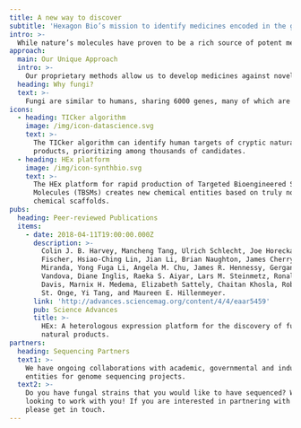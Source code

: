 ```yaml
---
title: A new way to discover
subtitle: 'Hexagon Bio’s mission to identify medicines encoded in the global metagenome, and bring them to patients.'
intro: >-
  While nature’s molecules have proven to be a rich source of potent medicines, their translation has been laborious and hindered by the lack of mechanistic understanding of the intended target. Hexagon Bio’s interdisciplinary platform uses data science, genomics, synthetic biology and automation to discover evolutionarily refined molecules and their protein targets directly from fungal genomes.
approach:
  main: Our Unique Approach
  intro: >-
    Our proprietary methods allow us to develop medicines against novel targets, even targets previously considered undruggable. Our focus is on human oncology and anti-infective medicines. The platform is extensible to immunology, cardiovascular, neurological, and metabolic disorders.
  heading: Why fungi?
  text: >-
    Fungi are similar to humans, sharing 6000 genes, many of which are potential therapeutic targets. Fungi have evolved medicines for human proteins over billions of years. And while over 5 million fungi exist on Earth, only a few thousand species have been studied to date.
icons:
  - heading: TICker algorithm
    image: /img/icon-datascience.svg
    text: >-
      The TICker algorithm can identify human targets of cryptic natural
      products, prioritizing among thousands of candidates.
  - heading: HEx platform
    image: /img/icon-synthbio.svg
    text: >-
      The HEx platform for rapid production of Targeted Bioengineered Small
      Molecules (TBSMs) creates new chemical entities based on truly novel
      chemical scaffolds.
pubs:
  heading: Peer-reviewed Publications
  items:
    - date: 2018-04-11T19:00:00.000Z
      description: >-
        Colin J. B. Harvey, Mancheng Tang, Ulrich Schlecht, Joe Horecka, Curt R.
        Fischer, Hsiao-Ching Lin, Jian Li, Brian Naughton, James Cherry, Molly
        Miranda, Yong Fuga Li, Angela M. Chu, James R. Hennessy, Gergana A.
        Vandova, Diane Inglis, Raeka S. Aiyar, Lars M. Steinmetz, Ronald W.
        Davis, Marnix H. Medema, Elizabeth Sattely, Chaitan Khosla, Robert P.
        St. Onge, Yi Tang, and Maureen E. Hillenmeyer.
      link: 'http://advances.sciencemag.org/content/4/4/eaar5459'
      pub: Science Advances
      title: >-
        HEx: A heterologous expression platform for the discovery of fungal
        natural products.
partners:
  heading: Sequencing Partners
  text1: >-
    We have ongoing collaborations with academic, governmental and industrial
    entities for genome sequencing projects.
  text2: >-
    Do you have fungal strains that you would like to have sequenced? We are
    looking to work with you! If you are interested in partnering with us,
    please get in touch.
---
```


